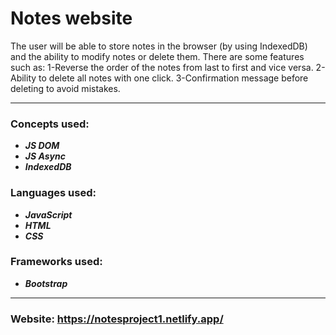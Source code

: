 # Notes website 
The user will be able to store notes in the browser (by using IndexedDB) and the ability to modify notes or delete them.
There are some features such as:
1-Reverse the order of the notes from last to first and vice versa.
2-Ability to delete all notes with one click.
3-Confirmation message before deleting to avoid mistakes.


***
### Concepts used:
- ***JS DOM***
- ***JS Async***
- ***IndexedDB***

### Languages used:
- ***JavaScript***
- ***HTML***
- ***CSS***

### Frameworks used:
- ***Bootstrap***

***

### Website: https://notesproject1.netlify.app/
